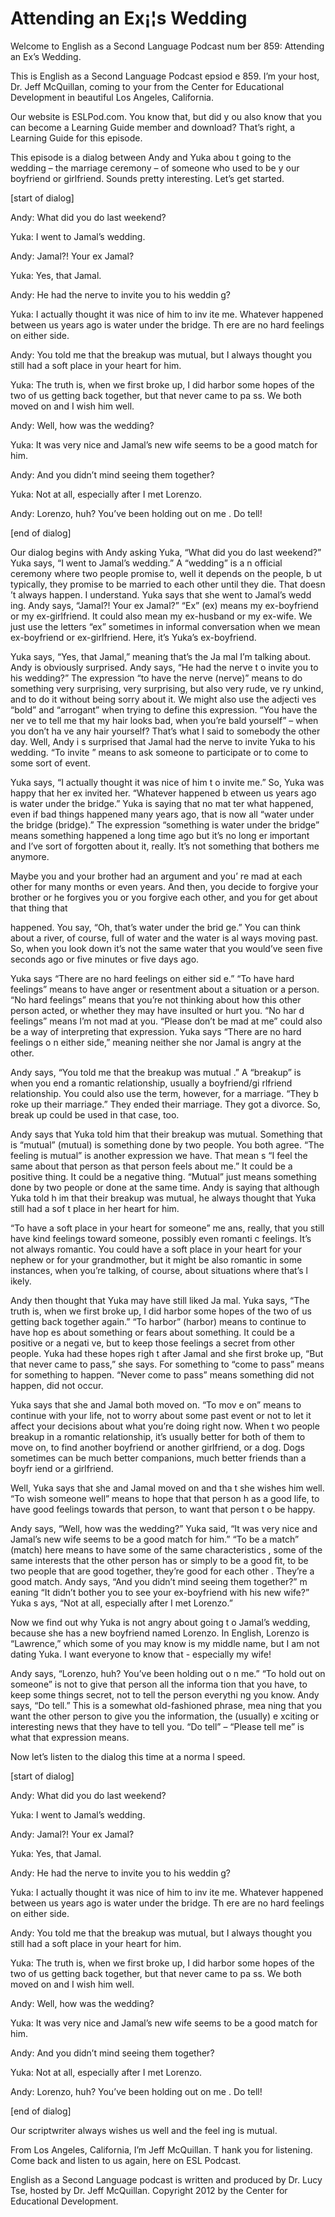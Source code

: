 # Attending an Ex¡¦s Wedding

Welcome to English as a Second Language Podcast num ber 859: Attending an Ex’s Wedding. 

This is English as a Second Language Podcast epsiod e 859. I’m your host, Dr. Jeff McQuillan, coming to your from the Center for Educational Development in beautiful Los Angeles, California.  

Our website is ESLPod.com. You know that, but did y ou also know that you can become a Learning Guide member and download? That’s  right, a Learning Guide for this episode. 

This episode is a dialog between Andy and Yuka abou t going to the wedding – the marriage ceremony – of someone who used to be y our boyfriend or girlfriend. Sounds pretty interesting. Let’s get started. 

[start of dialog] 

Andy:  What did you do last weekend? 

Yuka:  I went to Jamal’s wedding. 

Andy:  Jamal?!  Your ex Jamal? 

Yuka:  Yes, that Jamal.   

Andy:  He had the nerve to invite you to his weddin g?   

Yuka:  I actually thought it was nice of him to inv ite me.  Whatever happened between us years ago is water under the bridge.  Th ere are no hard feelings on either side. 

Andy:  You told me that the breakup was mutual, but  I always thought you still had a soft place in your heart for him. 

Yuka:  The truth is, when we first broke up, I did harbor some hopes of the two of us getting back together, but that never came to pa ss.  We both moved on and I wish him well. 

Andy:  Well, how was the wedding? 

Yuka:  It was very nice and Jamal’s new wife seems to be a good match for him.   

Andy:  And you didn’t mind seeing them together? 

Yuka:  Not at all, especially after I met Lorenzo. 

Andy:  Lorenzo, huh?  You’ve been holding out on me .  Do tell! 

[end of dialog] 

Our dialog begins with Andy asking Yuka, “What did you do last weekend?” Yuka says, “I went to Jamal’s wedding.” A “wedding” is a n official ceremony where two people promise to, well it depends on the people, b ut typically, they promise to be married to each other until they die. That doesn ’t always happen. I understand. Yuka says that she went to Jamal’s wedd ing. Andy says, “Jamal?! Your ex Jamal?” “Ex” (ex) means my ex-boyfriend or my ex-girlfriend. It could also mean my ex-husband or my ex-wife. We just use the letters “ex” sometimes in informal conversation when we mean ex-boyfriend or ex-girlfriend. Here, it’s Yuka’s ex-boyfriend. 

Yuka says, “Yes, that Jamal,” meaning that’s the Ja mal I’m talking about. Andy is obviously surprised. Andy says, “He had the nerve t o invite you to his wedding?” The expression “to have the nerve (nerve)” means to  do something very surprising, very surprising, but also very rude, ve ry unkind, and to do it without being sorry about it. We might also use the adjecti ves “bold” and “arrogant” when trying to define this expression. “You have the ner ve to tell me that my hair looks bad, when you’re bald yourself” – when you don’t ha ve any hair yourself? That’s what I said to somebody the other day. Well, Andy i s surprised that Jamal had the nerve to invite Yuka to his wedding. “To invite ” means to ask someone to participate or to come to some sort of event.  

Yuka says, “I actually thought it was nice of him t o invite me.” So, Yuka was happy that her ex invited her. “Whatever happened b etween us years ago is water under the bridge.” Yuka is saying that no mat ter what happened, even if bad things happened many years ago, that is now all  “water under the bridge (bridge).” The expression “something is water under  the bridge” means something happened a long time ago but it’s no long er important and I’ve sort of forgotten about it, really. It’s not something that  bothers me anymore.  

Maybe you and your brother had an argument and you’ re mad at each other for many months or even years. And then, you decide to forgive your brother or he forgives you or you forgive each other, and you for get about that thing that  

happened. You say, “Oh, that’s water under the brid ge.” You can think about a river, of course, full of water and the water is al ways moving past. So, when you look down it’s not the same water that you would’ve  seen five seconds ago or five minutes or five days ago.  

Yuka says “There are no hard feelings on either sid e.” “To have hard feelings” means to have anger or resentment about a situation  or a person. “No hard feelings” means that you’re not thinking about how this other person acted, or whether they may have insulted or hurt you. “No har d feelings” means I’m not mad at you. “Please don’t be mad at me” could also be a way of interpreting that expression. Yuka says “There are no hard feelings o n either side,” meaning neither she nor Jamal is angry at the other.  

Andy says, “You told me that the breakup was mutual .” A “breakup” is when you end a romantic relationship, usually a boyfriend/gi rlfriend relationship. You could also use the term, however, for a marriage. “They b roke up their marriage.” They ended their marriage. They got a divorce. So, break up could be used in that case, too.  

Andy says that Yuka told him that their breakup was  mutual. Something that is “mutual” (mutual) is something done by two people. You both agree. “The feeling is mutual” is another expression we have. That mean s “I feel the same about that person as that person feels about me.” It could be a positive thing. It could be a negative thing. “Mutual” just means something done by two people or done at the same time. Andy is saying that although Yuka told h im that their breakup was mutual, he always thought that Yuka still had a sof t place in her heart for him.  

“To have a soft place in your heart for someone” me ans, really, that you still have kind feelings toward someone, possibly even romanti c feelings. It’s not always romantic. You could have a soft place in your heart  for your nephew or for your grandmother, but it might be also romantic in some instances, when you’re talking, of course, about situations where that’s l ikely.  

Andy then thought that Yuka may have still liked Ja mal. Yuka says, “The truth is, when we first broke up, I did harbor some hopes of the two of us getting back together again.” “To harbor” (harbor) means to continue to have hop es about something or fears about something. It could be a positive or a negati ve, but to keep those feelings a secret from other people. Yuka had these hopes righ t after Jamal and she first broke up, “But that never came to pass,” she says. For something to “come to pass” means for something to happen. “Never come to  pass” means something did not happen, did not occur.   

 Yuka says that she and Jamal both moved on. “To mov e on” means to continue with your life, not to worry about some past event or not to let it affect your decisions about what you’re doing right now. When t wo people breakup in a romantic relationship, it’s usually better for both  of them to move on, to find another boyfriend or another girlfriend, or a dog. Dogs sometimes can be much better companions, much better friends than a boyfr iend or a girlfriend.  

Well, Yuka says that she and Jamal moved on and tha t she wishes him well. “To wish someone well” means to hope that that person h as a good life, to have good feelings towards that person, to want that person t o be happy.  

Andy says, “Well, how was the wedding?” Yuka said, “It was very nice and Jamal’s new wife seems to be a good match for him.”  “To be a match” (match) here means to have some of the same characteristics , some of the same interests that the other person has or simply to be  a good fit, to be two people that are good together, they’re good for each other . They’re a good match. Andy says, “And you didn’t mind seeing them together?” m eaning “It didn’t bother you to see your ex-boyfriend with his new wife?” Yuka s ays, “Not at all, especially after I met Lorenzo.” 

Now we find out why Yuka is not angry about going t o Jamal’s wedding, because she has a new boyfriend named Lorenzo. In English, Lorenzo is “Lawrence,” which some of you may know is my middle name, but I  am not dating Yuka. I want everyone to know that -  especially my wife!  

Andy says, “Lorenzo, huh? You’ve been holding out o n me.” “To hold out on someone” is not to give that person all the informa tion that you have, to keep some things secret, not to tell the person everythi ng you know. Andy says, “Do tell.” This is a somewhat old-fashioned phrase, mea ning that you want the other person to give you the information, the (usually) e xciting or interesting news that they have to tell you. “Do tell” – “Please tell me”  is what that expression means. 

Now let’s listen to the dialog this time at a norma l speed. 

[start of dialog] 

Andy:  What did you do last weekend? 

Yuka:  I went to Jamal’s wedding. 

Andy:  Jamal?!  Your ex Jamal?  

 Yuka:  Yes, that Jamal.   

Andy:  He had the nerve to invite you to his weddin g?   

Yuka:  I actually thought it was nice of him to inv ite me.  Whatever happened between us years ago is water under the bridge.  Th ere are no hard feelings on either side. 

Andy:  You told me that the breakup was mutual, but  I always thought you still had a soft place in your heart for him. 

Yuka:  The truth is, when we first broke up, I did harbor some hopes of the two of us getting back together, but that never came to pa ss.  We both moved on and I wish him well. 

Andy:  Well, how was the wedding? 

Yuka:  It was very nice and Jamal’s new wife seems to be a good match for him.   

Andy:  And you didn’t mind seeing them together? 

Yuka:  Not at all, especially after I met Lorenzo. 

Andy:  Lorenzo, huh?  You’ve been holding out on me .  Do tell! 

[end of dialog] 

Our scriptwriter always wishes us well and the feel ing is mutual.  

From Los Angeles, California, I’m Jeff McQuillan. T hank you for listening. Come back and listen to us again, here on ESL Podcast. 

English as a Second Language podcast is written and  produced by Dr. Lucy Tse, hosted by Dr. Jeff McQuillan. Copyright 2012 by the  Center for Educational Development.

